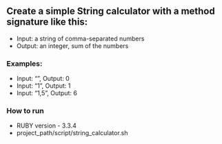 ## Create a simple String calculator with a method signature like this:

- Input: a string of comma-separated numbers
- Output: an integer, sum of the numbers

### Examples:

- Input: “”, Output: 0
- Input: “1”, Output: 1
- Input: “1,5”, Output: 6

###  How to run
 
- RUBY version - 3.3.4 
- project_path/script/string_calculator.sh 
